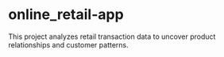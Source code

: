 # online_retail-app
This project analyzes retail transaction data to uncover product relationships and customer patterns. 
